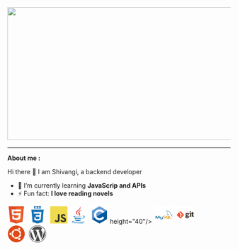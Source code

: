 
<div align="center">
  <img src="https://img.freepik.com/premium-vector/woman-sitting-table-with-laptop-working-computer-freelance-online-education-social-media-concept-working-from-home-remote-job-flat-style-illustration_186332-28.jpg?w=2000" width="700" height="300"/>
</div>

<hr></hr>

**About me :**

Hi there 👋
I am Shivangi, a backend developer
  
  - 🌱 I’m currently learning **JavaScrip and APIs**
  - ⚡ Fun fact: **I love reading novels**  

<div>
  <img src="https://github.com/devicons/devicon/blob/master/icons/html5/html5-original.svg" title="HTML5" alt="HTML" width="40" height="40"/>&nbsp;
  <img src="https://github.com/devicons/devicon/blob/master/icons/css3/css3-plain-wordmark.svg"  title="CSS3" alt="CSS" width="40" height="40"/>&nbsp;
  <img src="https://github.com/devicons/devicon/blob/master/icons/javascript/javascript-original.svg" title="JavaScript" alt="JavaScript" width="40" 
   <img src="https://github.com/devicons/devicon/blob/master/icons/bootstrap/bootstrap-plain.svg" title="Bootstrap" **alt="Bootstrap" width="40" height="40"/>
  <img src="https://github.com/devicons/devicon/blob/master/icons/java/java-original.svg" title="Java" alt="Java" width="40" height="40"/>&nbsp;
  <img src="https://github.com/devicons/devicon/blob/master/icons/c/c-original.svg" title="C" **alt="C" width="40" height="40"/>
  height="40"/>&nbsp;
   <img src="https://github.com/devicons/devicon/blob/master/icons/mysql/mysql-original-wordmark.svg" title="MySQL"  alt="MySQL" width="40" height="40"/>&nbsp;
  <img src="https://github.com/devicons/devicon/blob/master/icons/git/git-original-wordmark.svg" title="Git" **alt="Git" width="40" height="40"/>
</div>
  <img src="https://github.com/devicons/devicon/blob/master/icons/ubuntu/ubuntu-plain.svg" title="Ubuntu" alt="Ubuntu" width="40" height="40"/>&nbsp;
  <img src="https://github.com/devicons/devicon/blob/master/icons/wordpress/wordpress-plain.svg" title="Wordpress" alt="Wordpress" width="40" height="40"/>&nbsp;
 

<img src="https://komarev.com/ghpvc/?username=ShivangiiSharma&style=flat-square&color=blue" alt=""/>
